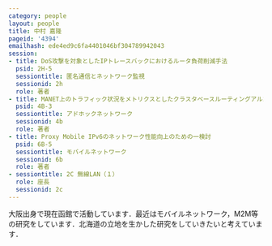 ```yaml
---
category: people
layout: people
title: 中村 嘉隆
pageid: '4394'
emailhash: ede4ed9c6fa4401046bf304789942043
session:
- title: DoS攻撃を対象としたIPトレースバックにおけるルータ負荷削減手法
  psid: 2H-5
  sessiontitle: 匿名通信とネットワーク監視
  sessionid: 2h
  role: 著者
- title: MANET上のトラフィック状況をメトリクスとしたクラスタベースルーティングアルゴリズムの提案
  psid: 4B-3
  sessiontitle: アドホックネットワーク
  sessionid: 4b
  role: 著者
- title: Proxy Mobile IPv6のネットワーク性能向上のための一検討
  psid: 6B-5
  sessiontitle: モバイルネットワーク
  sessionid: 6b
  role: 著者
- sessiontitle: 2C 無線LAN（１）
  role: 座長
  sessionid: 2c
---
```

大阪出身で現在函館で活動しています．最近はモバイルネットワーク，M2M等の研究をしています．北海道の立地を生かした研究をしていきたいと考えています．